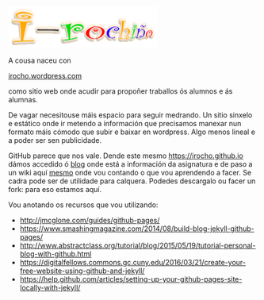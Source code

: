 <img src="/imaxes/logo.png" alt="" />

A cousa naceu con

[irocho.wordpress.com](http://irocho.wordpress.com)

como sitio web onde acudir para propoñer traballos ós alumnos e ás alumnas.

De vagar necesitouse máis espacio para seguir medrando. Un sitio sinxelo e estático onde ir metendo a información que precisamos manexar nun formato máis cómodo que subir e baixar en wordpress. Algo menos lineal e a poder ser sen publicidade.

GitHub parece que nos vale. Dende este mesmo 
https://irocho.github.io
dámos accedido ó [blog](https://irocho.github.io/blog) onde está a información da asignatura e de paso a un wiki aquí  [mesmo](https://github.com/irocho/irocho.github.io/wiki)  onde vou contando o que vou aprendendo a facer. Se cadra pode ser de utilidade para calquera. Podedes descargalo ou facer un fork: para eso estamos aquí.

Vou anotando os recursos que vou utilizando:
* http://jmcglone.com/guides/github-pages/
* https://www.smashingmagazine.com/2014/08/build-blog-jekyll-github-pages/
* http://www.abstractclass.org/tutorial/blog/2015/05/19/tutorial-personal-blog-with-github.html
* https://digitalfellows.commons.gc.cuny.edu/2016/03/21/create-your-free-website-using-github-and-jekyll/
* https://help.github.com/articles/setting-up-your-github-pages-site-locally-with-jekyll/

